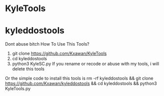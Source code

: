 # KyleTools
# kyleddostools
Dont abuse bitch
How To Use This Tools?
1. git clone https://github.com/Kxawan/KyleTools
2. cd kyleddostools
3. python3 KyleSC.py
If you rename or recode or abuse with my tools, i will delete this tools

Or the simple code to install this tools is
rm -rf kyleddostools && git clone https://github.com/Kxawan/kyleddostools && cd kyleddostools && python3 KyleTools.py
